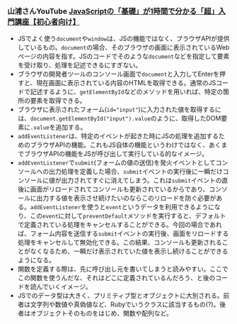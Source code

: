 ### 山浦さんYouTube [JavaScriptの「基礎」が1時間で分かる「超」入門講座【初心者向け】](https://youtu.be/E08jeQBa1D0?si=-Cn_7qdUKvyTW1Ek)
- JSでよく使う`document`や`window`は、JSの機能ではなく、ブラウザAPIが提供しているもの。`document`の場合、そのブラウザの画面に表示されているWebページの内容を指す。JSのコードでそのような`document`などを指定して要素を受け取り、処理を記述できるにすぎない。  
- ブラウザの開発者ツールのコンソール画面で`document`と入力してEnterを押すと、現在画面に表示されている内容のHTMLを取得できる。通常のJSコードで記述するように、`getElementById`などのメソッドを用いれば、特定の箇所の要素を取得できる。  
- ブラウザに表示されたフォーム(`id="input"`)に入力された値を取得するには、`document.getElementById("input").value`のように、取得したDOM要素に`.value`を追加する。  
- `addEventListener`は、特定のイベントが起きた時にJSの処理を追加するためのブラウザAPIの機能。これもJS自体の機能というわけではなく、あくまでブラウザAPIの機能をJSが呼び出して実行している的なイメージ。  
- `addEventListener`で`submit`(フォームの値の送信)を発火イベントとしてコンソールへの出力処理を定義した場合、`submit`イベントの実行後に一瞬だけコンソールに値が出力されてすぐに消えてしまう。これは`submit`イベントの直後に画面がリロードされてコンソールも更新されているからであり、コンソールに出力する値を表示させ続けたいのならこのリロードを防ぐ必要がある。`addEventListener`を使うと`event`というデータを利用できるようになり、この`event`に対して`preventDefault`メソッドを実行すると、デフォルトで定義されている処理をキャンセルすることができる。今回の場合であれば、フォーム内容を送信する`submit`イベントの実行後、画面をリロードする処理をキャンセルして無効化できる。この結果、コンソールも更新されることがなくなるため、一瞬だけ表示されていた値を表示し続けることができるようになる。  
- 関数を定義する際は、先に呼び出し元を書いてしまうと読みやすい。ここでこの関数を使うんだな、それはどこに定義されているんだろう、と後のコードを読んでいくイメージ。  
- JSでのデータ型は大きく、プリミティブ型とオブジェクトに大別される。前者は文字列や数値や真偽値など、Rubyでいうクラスに該当するもの(?)。後者はオブジェクトそのものをはじめ、関数や配列など。  

